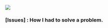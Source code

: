 <a href="https://keras.io/examples/"><img src="https://img.shields.io/badge/Keras-D00000?style=flat-square&logo=Keras&logoColor=white"/></a>

### [Issues] : How I had to solve a problem.
